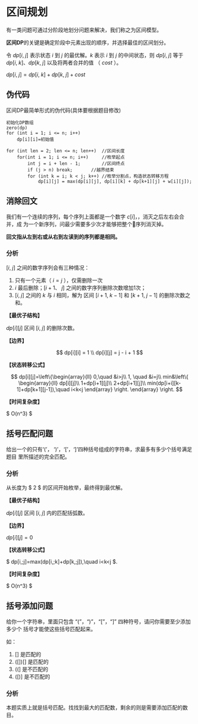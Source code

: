 <script type="text/javascript" async
  src="https://cdn.mathjax.org/mathjax/latest/MathJax.js?config=TeX-MML-AM_CHTML">
</script>

# 区间规划

有一类问题可通过分阶段地划分问题来解决，我们称之为区间模型。

**区间DP**的关键是确定阶段中元素出现的顺序，并选择最佳的区间划分。

令 $dp[i,\;j]$ 表示状态 $i$ 到 $j$ 的最优解。$k$ 表示 $i$ 到 $j$ 的中间状态，则
 $dp[i,\;j]$ 等于 $dp[i,\;k]、dp[k,\;j]$ 以及将两者合并的值 （ $cost$ ）。

  $dp[i,\;j]=dp[i,\;k]+dp[k,\;j]+cost$

## 伪代码

区间DP最简单形式的伪代码(具体要根据题目修改)

	初始化DP数组
	zero(dp)
    for (int i = 1; i <= n; i++)
        dp[i][i]=初始值

    for (int len = 2; len <= n; len++)  //区间长度
        for(int i = 1; i <= n; i++)     //枚举起点
            int j = i + len - 1;        //区间终点
            if (j > n) break;       //越界结束
            for (int k = i; k < j; k++) //枚举分割点，构造状态转移方程
                dp[i][j] = max(dp[i][j], dp[i][k] + dp[k+1][j] + w[i][j]);

## 消除回文

我们有一个连续的序列，每个序列上面都是一个数字 $c[i]$，，消灭之后左右会合并，成
为一个新序列，问最少需要多少次才能够把整个序列消灭掉。

**回文指从左到右或从右到左读到的序列都是相同。**

### 分析

$[i,\;j]$ 之间的数字序列会有三种情况：
1. 只有一个元素（ $i=j$ ），仅需删除一次
2. $i$ 最后删除；$[i+1、\;j]$ 之间的数字序列删除次数增加1次；
3. $[i,\;j]$ 之间的 $k$ 与 $i$ 相同，解为 区间 $[i+1,\;k-1]$ 和  $[k+1,\;j-1]$
的删除次数之和。

**【最优子结构】**

$dp[i][j]$ 区间 $[i,\;j]$ 的删除次数。

**【边界】**

$$
dp[i][i] = 1 \\
dp[i][j] = j - i + 1
$$

**【状态转移公式】**

$$
dp[i][j]=\left\{\begin{array}{ll}
    0,\quad &i>j\\
    1, \quad &i=j\\
    min&\left\{
    \begin{array}{ll}
       dp[i][j]\\
       1+dp[i+1][j]\\
	   2+dp[i+1][j]\\
	   min(dp[i+i][k-1]+dp[k+1][j-1]),\quad i<k<j
	\end{array}
	\right.
\end{array}
\right.
$$

**【时间复杂度】**

$ O(n^3) $

## 括号匹配问题

给出一个的只有‘(’， ‘)’，‘[’，‘]’四种括号组成的字符串，求最多有多少个括号满足题目
里所描述的完全匹配。

### 分析

从长度为 $ 2 $ 的区间开始枚举，最终得到最优解。

**【最优子结构】**

$dp[i][j]$ 区间 $[i,\;j]$ 内的匹配括弧数。

**【边界】**

$dp[i][j] = 0$

**【状态转移公式】**

$ dp[i,\;j]=max(dp[i,\;k]+dp[k,\;j]),\quad i<k<j $.

**【时间复杂度】**

$ O(n^3) $

## 括号添加问题

给你一个字符串，里面只包含 “(”，“)”，“[”，“]” 四种符号，请问你需要至少添加多少个
括号才能使这些括号匹配起来。

如：
1. [] 是匹配的
2. ([])[] 是匹配的
3. ((] 是不匹配的
4. ([)] 是不匹配的

### 分析

本题实质上就是括号匹配。找找到最大的匹配数，剩余的则是需要添加匹配的数目。

